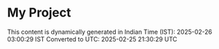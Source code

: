 # My Project

This content is dynamically generated in Indian Time (IST): 2025-02-26 03:00:29 IST
Converted to UTC: 2025-02-25 21:30:29 UTC
